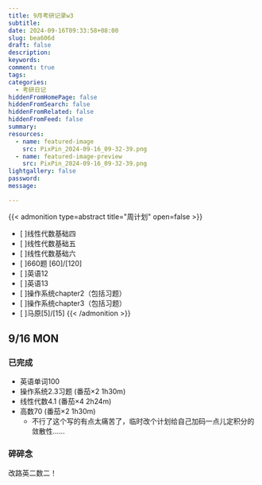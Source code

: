 ```yaml
---
title: 9月考研记录w3
subtitle:
date: 2024-09-16T09:33:58+08:00
slug: bea606d
draft: false
description:
keywords:
comment: true
tags:
categories:
  - 考研日记
hiddenFromHomePage: false
hiddenFromSearch: false
hiddenFromRelated: false
hiddenFromFeed: false
summary:
resources:
  - name: featured-image
    src: PixPin_2024-09-16_09-32-39.png
  - name: featured-image-preview
    src: PixPin_2024-09-16_09-32-39.png
lightgallery: false
password:
message:

---
```

{{< admonition type=abstract title="周计划" open=false >}}
- [ ]线性代数基础四
- [ ]线性代数基础五
- [ ]线性代数基础六
- [ ]660题 [60]/[120]
- [ ]英语12
- [ ]英语13
- [ ]操作系统chapter2（包括习题）
- [ ]操作系统chapter3（包括习题）
- [ ]马原[5]/[15]
{{< /admonition >}}
<!--more-->
## 9/16 MON
### 已完成
- 英语单词100 
- 操作系统2.3习题 (番茄×2 1h30m) 
- 线性代数4.1 (番茄×4 2h24m) 
- 高数70 (番茄×2 1h30m) 
  - 不行了这个写的有点太痛苦了，临时改个计划给自己加码一点儿定积分的敛散性……
### 碎碎念
改路英二数二！
